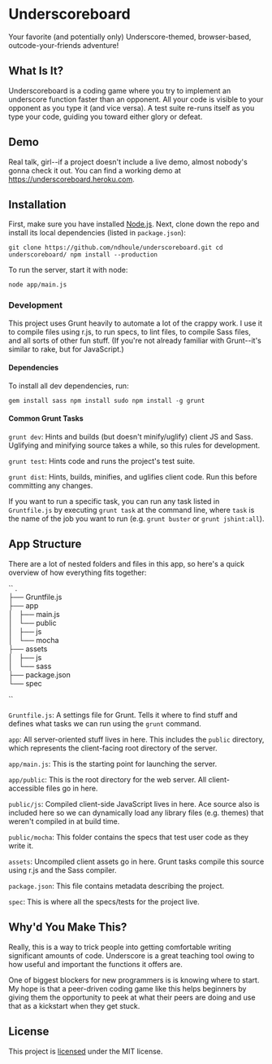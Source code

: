 Underscoreboard
===============

Your favorite (and potentially only) Underscore-themed, browser-based,
outcode-your-friends adventure!


What Is It?
-----------

Underscoreboard is a coding game where you try to implement an underscore function
faster than an opponent. All your code is visible to your opponent as you type it
(and vice versa). A test suite re-runs itself as you type your code, guiding you
toward either glory or defeat.


Demo
----

Real talk, girl--if a project doesn't include a live demo, almost nobody's gonna
check it out. You can find a working demo at <https://underscoreboard.heroku.com>.


Installation
------------

First, make sure you have installed [Node.js](http://nodejs.org/). Next, clone down
the repo and install its local dependencies (listed in `package.json`):

``
git clone https://github.com/ndhoule/underscoreboard.git
cd underscoreboard/
npm install --production
``

To run the server, start it with node:

``
node app/main.js
``

### Development

This project uses Grunt heavily to automate a lot of the crappy work. I use it to
compile files using r.js, to run specs, to lint files, to compile Sass files, and
all sorts of other fun stuff. (If you're not already familiar with Grunt--it's
similar to rake, but for JavaScript.)

#### Dependencies

To install all dev dependencies, run:

``
gem install sass
npm install
sudo npm install -g grunt
``

#### Common Grunt Tasks

`grunt dev`: Hints and builds (but doesn't minify/uglify) client JS and Sass.
Uglifying and minifying source takes a while, so this rules for development.

`grunt test`: Hints code and runs the project's test suite.

`grunt dist`: Hints, builds, minifies, and uglifies client code. Run this before
committing any changes.

If you want to run a specific task, you can run any task listed in `Gruntfile.js` by
executing `grunt task` at the command line, where `task` is the name of the job you
want to run (e.g. `grunt buster` or `grunt jshint:all`).

App Structure
-------------

There are a lot of nested folders and files in this app, so here's a quick overview
of how everything fits together:

``
.                 <br />
├── Gruntfile.js  <br />
├── app           <br />
│   ├── main.js   <br />
│   └── public    <br />
│       ├── js    <br />
│       └── mocha <br />
├── assets        <br />
│   ├── js        <br />
│   └── sass      <br />
├── package.json  <br />
└── spec          <br />

``

`Gruntfile.js`: A settings file for Grunt. Tells it where to find stuff and defines
what tasks we can run using the `grunt` command.

`app`: All server-oriented stuff lives in here. This includes the `public`
directory, which represents the client-facing root directory of the server.

`app/main.js`: This is the starting point for launching the server.

`app/public`: This is the root directory for the web server. All client-accessible
files go in here.

`public/js`: Compiled client-side JavaScript lives in here. Ace source also is
included here so we can dynamically load any library files (e.g. themes) that weren't
compiled in at build time.

`public/mocha`: This folder contains the specs that test user code as they write it.

`assets`: Uncompiled client assets go in here. Grunt tasks compile this source using
r.js and the Sass compiler.

`package.json`: This file contains metadata describing the project.

`spec`: This is where all the specs/tests for the project live.


Why'd You Make This?
--------------------

Really, this is a way to trick people into getting comfortable writing significant
amounts of code. Underscore is a great teaching tool owing to how useful and
important the functions it offers are.

One of biggest blockers for new programmers is is knowing where to start. My hope is
that a peer-driven coding game like this helps beginners by giving them the
opportunity to peek at what their peers are doing and use that as a kickstart when
they get stuck.




License
-------

This project is
[licensed](https://raw.github.com/ndhoule/underscoreboard/master/LICENSE-MIT) under
the MIT license.
